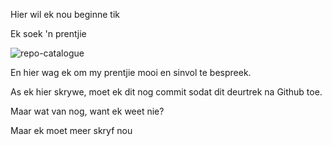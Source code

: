 Hier wil ek nou beginne tik

Ek soek 'n prentjie

![repo-catalogue](https://user-images.githubusercontent.com/50832960/126503451-9b6a80db-602c-4171-a3e3-700e3ba3fe21.PNG)

En hier wag ek om my prentjie mooi en sinvol te bespreek.

As ek hier skrywe, moet ek dit nog commit sodat dit deurtrek na Github toe.

Maar wat van nog, want ek weet nie?

Maar ek moet meer skryf nou

